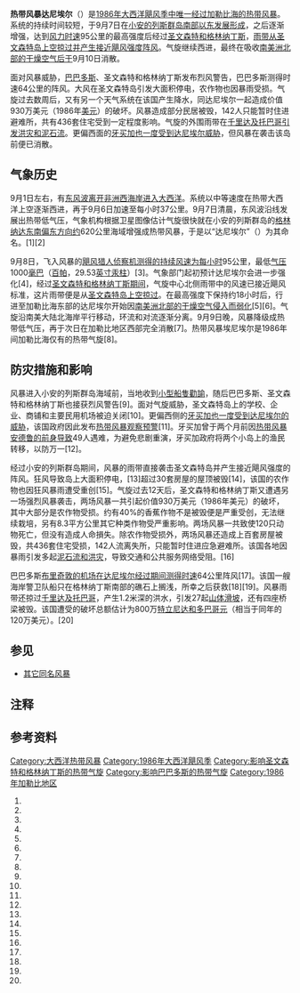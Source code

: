 **热带风暴达尼埃尔**（）是[1986年大西洋飓风季中唯一经过](../Page/1986年大西洋飓风季.md "wikilink")[加勒比海的](../Page/加勒比海.md "wikilink")[热带风暴](../Page/热带气旋.md "wikilink")。系统的持续时间较短，于9月7日在[小安的列斯群岛南部以东发展形成](../Page/小安的列斯群岛.md "wikilink")，之后逐渐增强，达到[风力时速](../Page/最大持续风速.md "wikilink")95公里的最高强度后经过[圣文森特和格林纳丁斯](../Page/圣文森特和格林纳丁斯.md "wikilink")，[雨带从](../Page/雨带.md "wikilink")[圣文森特岛上空掠过并产生接近飓风强度阵风](../Page/圣文森特岛.md "wikilink")。气旋继续西进，最终在吸收[南美洲北部的干燥空气后于](../Page/南美洲.md "wikilink")9月10日消散。

面对风暴威胁，[巴巴多斯](../Page/巴巴多斯.md "wikilink")、圣文森特和格林纳丁斯发布烈风警告，巴巴多斯测得时速64公里的阵风。大风在圣文森特岛引发大面积停电，农作物也因暴雨受损。气旋过去数周后，又有另一个天气系统在该国产生降水，同达尼埃尔一起造成价值930万美元（1986年[美元](../Page/美元.md "wikilink")）的破坏。风暴造成部分民居被毁，142人只能暂时住进避难所，共有436套住宅受到一定程度影响。气旋的外围雨带在[千里达及托巴哥引发洪灾和](../Page/千里达及托巴哥.md "wikilink")[泥石流](../Page/泥石流.md "wikilink")。更偏西面的[牙买加也一度受到达尼埃尔威胁](../Page/牙买加.md "wikilink")，但风暴在袭击该岛前便已消散。

## 气象历史

9月1日左右，有[东风波离开](../Page/东风波.md "wikilink")[非洲西海岸进入](../Page/非洲.md "wikilink")[大西洋](../Page/大西洋.md "wikilink")。系统以中等速度在热带大西洋上空逐渐西进，再于9月6日加速至每小时37公里。9月7日清晨，东风波沿线发展出热带低气压，气象机构根据卫星图像估计气旋很快就在小安的列斯群岛的[格林纳达东南偏东方向约](../Page/格林纳达.md "wikilink")620公里海域增强成热带风暴，于是以“达尼埃尔”（）为其命名。\[1\]\[2\]

9月8日，飞入风暴的[飓风猎人侦察机测得的](../Page/飓风猎人.md "wikilink")[持续风速为每小时](../Page/最大持续风速.md "wikilink")95公里，最低[气压](../Page/气压.md "wikilink")1000[毫巴](../Page/巴.md "wikilink")（[百帕](../Page/帕斯卡.md "wikilink")，29.53[英寸汞柱](../Page/英寸汞柱.md "wikilink")）\[3\]。气象部门起初预计达尼埃尔会进一步强化\[4\]，经过[圣文森特和格林纳丁斯期间](../Page/圣文森特和格林纳丁斯.md "wikilink")，气旋中心北侧雨带中的风速已接近飓风标准，这片雨带便是从[圣文森特岛上空掠过](../Page/圣文森特岛.md "wikilink")。在最高强度下保持约18小时后，行进至加勒比海东部的达尼埃尔开始因[南美洲北部的干燥空气侵入而弱化](../Page/南美洲.md "wikilink")\[5\]\[6\]。气旋沿南美大陆北海岸平行移动，环流和对流逐渐分离。9月9日晚，风暴降级成热带低气压，再于次日在加勒比地区西部完全消散\[7\]。热带风暴埃尼埃尔是1986年间加勒比海仅有的热带气旋\[8\]。

## 防灾措施和影响

风暴进入小安的列斯群岛海域前，当地收到[小型船隻勸諭](../Page/小型船隻勸諭.md "wikilink")，随后巴巴多斯、圣文森特和格林纳丁斯也接获烈风警告\[9\]。面对气旋威胁，圣文森特岛上的学校、企业、商铺和主要民用机场被迫关闭\[10\]。更偏西侧的[牙买加也一度受到达尼埃尔的威胁](../Page/牙买加.md "wikilink")，该国政府因此发布[热带风暴观察预警](../Page/热带气旋警告.md "wikilink")\[11\]。牙买加曾于两个月前因[热带风暴安德鲁的前身导致](../Page/1986年大西洋飓风季#热带风暴安德鲁.md "wikilink")49人遇难，为避免悲剧重演，牙买加政府将两个小岛上的渔民转移，以防万一\[12\]。

经过小安的列斯群岛期间，风暴的雨带直接袭击圣文森特岛并产生接近飓风强度的阵风。狂风导致岛上大面积停电，\[13\]超过30套房屋的屋顶被毁\[14\]，该国的农作物也因狂风暴雨遭受重创\[15\]。气旋过去12天后，圣文森特和格林纳丁斯又遭遇另一场强烈风暴袭击，两场风暴一共引起价值930万美元（1986年美元）的破坏，其中大部分是农作物受损。约有40%的香蕉作物不是被毁便是严重受创，无法继续栽培，另有8.3平方公里其它种类作物受严重影响。两场风暴一共致使120只动物死亡，但没有造成人命損失。除农作物受损外，两场风暴还造成上百套房屋被毁，共436套住宅受损，142人流离失所，只能暂时住进应急避难所。该国各地因暴雨引发多起[泥石流和洪灾](../Page/泥石流.md "wikilink")，导致交通和公共服务网络受阻。\[16\]

巴巴多斯[布里奇敦的机场在达尼埃尔经过期间测得时速](../Page/布里奇敦.md "wikilink")64公里阵风\[17\]。该国一艘海岸警卫队船只在格林纳丁斯南部的礁石上搁浅，所幸之后获救\[18\]\[19\]。风暴雨带还掠过[千里达及托巴哥](../Page/千里达及托巴哥.md "wikilink")，产生1.2米深的洪水，引发27起[山体滑坡](../Page/山崩.md "wikilink")，还有四座桥梁被毁。该国遭受的破坏总额估计为800万[特立尼达和多巴哥元](../Page/特立尼达和多巴哥元.md "wikilink")（相当于同年的120万美元）。\[20\]

## 参见

  - [其它同名风暴](../Page/飓风达尼埃尔.md "wikilink")

## 注释

## 参考资料

[Category:大西洋热带风暴](https://zh.wikipedia.org/wiki/Category:大西洋热带风暴 "wikilink")
[Category:1986年大西洋飓风季](https://zh.wikipedia.org/wiki/Category:1986年大西洋飓风季 "wikilink")
[Category:影响圣文森特和格林纳丁斯的热带气旋](https://zh.wikipedia.org/wiki/Category:影响圣文森特和格林纳丁斯的热带气旋 "wikilink")
[Category:影响巴巴多斯的热带气旋](https://zh.wikipedia.org/wiki/Category:影响巴巴多斯的热带气旋 "wikilink")
[Category:1986年加勒比地区](https://zh.wikipedia.org/wiki/Category:1986年加勒比地区 "wikilink")

1.

2.

3.
4.

5.
6.

7.
8.
9.

10.

11.

12.

13.
14.
15.
16.

17.
18.
19.
20.